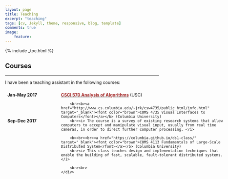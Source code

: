 ```yaml
---
layout: page
title: Teaching
excerpt: "teaching"
tags: [cv, Jekyll, theme, responsive, blog, template]
comments: true
image: 
    feature: 
---
```


{% include _toc.html %}

<style>
   #columns {
       width: 770px;
       overflow:auto;
   }

   #columns .column {
       padding: 1%;
   }

   #columns .date {
       float: left;
       width: 160px;
   }

   #columns .description {
       float: left;
       width: 540px;
   }

   #columns .languages {
       float: left;
       width: 100px;
   }

   #columns .level {
       float: left;
       width: 180px;
    }

</style>

## Courses
<hr>
I have been a teaching assistant in the following courses:

<div id="columns">
    <div class="date column">
        <br><b>        Jan-May 2017
        <br><br><br><br><br>Sep-Dec 2017
        <br><br>
        </b>
    </div>
    <div class="description column">
        <br><b><a href="http://http://www-scf.usc.edu/~csci570/" target="_blank"><font color="brown">CSCI 570 Analysis of Algorithms</font></a></b> (USC)
        
        <br><b><a href="http://www.cs.columbia.edu/~jrk/csw4735/public_html/info.html" target="_blank"><font color="brown">COMS 4735 Visual Interfaces to Computers</font></a></b> (Columbia University)
        <br><i> The course is a survey of existing research systems that allow computers to accept and manipulate visual input, usually from real time cameras, in order to direct further computer processing. </i>
        
        <b><br><br><a href="https://columbia.github.io/ds1-class/" target="_blank"><font color="brown">COMS 4113 Fundamentals of Large-Scale Distributed System</font></a></b> (Columbia University)
        <br><i> This class teaches design and implementation techniques that enable the building of fast, scalable, fault-tolerant distributed systems.  </i>

        <br><br>
    </div>
</div>

